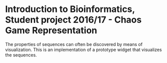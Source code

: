 Introduction to Bioinformatics, Student project 2016/17 - Chaos Game Representation
==================

The properties of sequences can often be discovered by means of visualization.
This is an implementation of a prototype widget that visualizes the sequences.